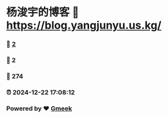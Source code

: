 # 杨浚宇的博客 :link: https://blog.yangjunyu.us.kg/ 
### :page_facing_up: [2](https://blog.yangjunyu.us.kg//tag.html) 
### :speech_balloon: 2 
### :hibiscus: 274 
### :alarm_clock: 2024-12-22 17:08:12 
### Powered by :heart: [Gmeek](https://github.com/Meekdai/Gmeek)
